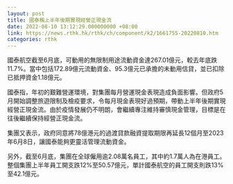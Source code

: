 ```yaml
---
layout: post
title: 國泰稱上半年後期實現經營正現金流
date: 2022-08-10 13:12:29.000000000 +08:00
link: https://news.rthk.hk/rthk/ch/component/k2/1661755-20220810.htm
categories: rthk
---
```


國泰航空截至6月底，可動用的無限制用途流動資金達267.01億元，較去年底跌11.7%。當中包括172.89億元流動資金、95.3億元已承擔的未動用信貸，並已扣除已抵押資金1.18億元。

國泰指，年初的艱難營運環境，對集團每月營運現金表現造成負面影響。但政府5月開始調整旅遊限制及檢疫要求，令每月現金表現好過預期，帶動上半年後期實現經營正現金流。由於疫情發展仍不明朗，會繼續專注維持審慎現金管理，目標是在往後繼續保持經營正現金流。

集團又表示，政府同意將78億港元的過渡貸款融資提取期限再延長12個月至2023年6月8日，讓國泰能夠更靈活管理流動資金。

另外，截至6月底，集團在全球僱用逾2.08萬名員工，其中約1.7萬人為在港員工。整個集團上半年員工開支跌12%至50.57億元，單計國泰航空的員工開支則跌13%至42.1億元。
